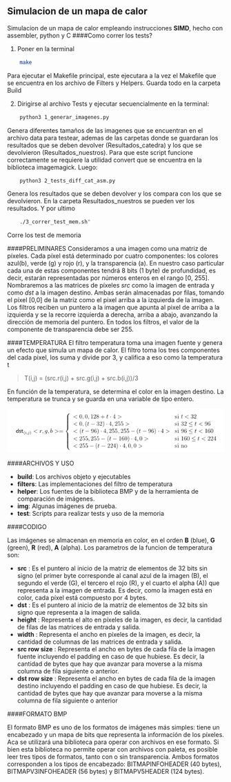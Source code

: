 ## Simulacion de un mapa de calor

Simulacion de un mapa de calor empleando instrucciones **SIMD**, hecho con assembler, python y C 
####Como correr los tests?
1.  Poner en la terminal
```sh
	make
```
Para ejecutar el Makefile principal, este ejecutara a la vez el Makefile que se encuentra en los archivo de Filters y Helpers. Guarda todo en la carpeta Build

2. Dirigirse al archivo Tests y ejecutar secuencialmente en la terminal:
```sh
	python3 1_generar_imagenes.py
```
Genera diferentes tamaños de las imagenes que se encuentran en el archivo data para testear, ademas de las carpetas donde se guardaran los resultados que se deben devolver (Resultados_catedra) y los que se devolvieron (Resultados_nuestros). Para que este script funcione correctamente se requiere la utilidad convert que se encuentra en la biblioteca imagemagick. Luego:
```sh
	python3 2_tests_diff_cat_asm.py
``` 
Genera los resultados que se deben devolver y los compara con los que se devolvieron. En la carpeta Resultados_nuestros se pueden ver los resultados. Y por ultimo
```sh
 	./3_correr_test_mem.sh"
 ```
 Corre los test de memoria

####PRELIMINARES
Consideramos a una imagen como una matriz de pı́xeles. Cada pı́xel está determinado por cuatro componentes: los colores azul(b), verde (g) y rojo (r), y la transparencia (a). En nuestro caso particular cada una de estas componentes tendrá 8 bits (1 byte) de profundidad, es decir, estarán representadas por números enteros en el rango [0, 255].
Nombraremos a las matrices de pı́xeles *src* como la imagen de entrada y como *dst* a la imagen destino. Ambas serán almacenadas por filas, tomando el pı́xel [0,0] de la matriz como el pixel arriba a la izquierda de la imagen. Los filtros reciben un puntero a la imagen que apunta al pixel de arriba a la izquierda y se la recorre izquierda a derecha, arriba a abajo, avanzando la dirección de memoria del puntero.
En todos los filtros, el valor de la componente de transparencia debe ser 255.

####TEMPERATURA
El filtro temperatura toma una imagen fuente y genera un efecto que simula un mapa de calor. El filtro toma los tres componentes del cada pixel, los suma y divide por 3, y califica a eso como la temperatura t
>T(i,j) = (src.r(i,j) + src.g(i,j) + src.b(i,j))/3

En función de la temperatura, se determina el color en la imagen destino. La temperatura se trunca y se guarda en una variable de tipo entero.

![](img/funcionTemp.png)

####ARCHIVOS Y USO
+ **build**: Los archivos objeto y ejecutables
+ **filters**: Las implementaciones del filtro de temperatura
+ **helper**: Los fuentes de la biblioteca BMP y de la herramienta de comparación de imágenes.
+ **img**: Algunas imágenes de prueba.
+ **test**: Scripts para realizar tests y uso de la memoria

####CODIGO

Las imágenes se almacenan en memoria en color, en el orden **B** (blue), **G** (green), **R** (red), **A** (alpha).
Los parametros de la funcion de temperatura son:
+ **src** : Es el puntero al inicio de la matriz de elementos de 32 bits sin signo (el primer byte corresponde al canal azul de la imagen (B), el segundo el verde (G), el tercero el rojo (R), y el cuarto el alpha (A)) que representa a la imagen de entrada. Es decir, como la imagen está en color, cada pı́xel está compuesto por 4 bytes.
+ **dst** : Es el puntero al inicio de la matriz de elementos de 32 bits sin signo que representa a la imagen de salida.
+ **height** : Representa el alto en pı́xeles de la imagen, es decir, la cantidad de filas de las matrices de entrada y salida.
+ **width** : Representa el ancho en pı́xeles de la imagen, es decir, la cantidad de columnas de las matrices de entrada y salida.
+ **src row size** : Representa el ancho en bytes de cada fila de la imagen fuente incluyendo el padding en caso de que hubiese. Es decir, la cantidad de bytes que hay que avanzar para moverse a la misma columna de fila siguiente o anterior.
+ **dst row size** : Representa el ancho en bytes de cada fila de la imagen destino incluyendo el padding en caso de que hubiese. Es decir, la cantidad de bytes que hay que avanzar para moverse a la misma columna de fila siguiente o anterior

####FORMATO BMP

El formato BMP es uno de los formatos de imágenes más simples: tiene un encabezado y un mapa de bits que representa la información de los pı́xeles.
Aca se utilizará una biblioteca para operar con archivos en ese formato. Si bien esta biblioteca no permite operar con archivos con paleta, es posible leer tres tipos de formatos, tanto con o sin transparencia. Ambos formatos corresponden a los tipos de encabezado: BITMAPINFOHEADER (40 bytes), BITMAPV3INFOHEADER (56 bytes) y BITMAPV5HEADER (124 bytes).